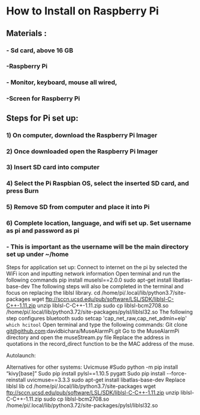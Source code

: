 # How to Install on Raspberry Pi
## Materials :
### - Sd card, above 16 GB
### -Raspberry Pi
### - Monitor, keyboard, mouse all wired, 
### -Screen for Raspberry Pi
## Steps for Pi set up: 
### 1) On computer, download the Raspberry Pi Imager
### 2) Once downloaded open the Raspberry Pi Imager 
### 3) Insert SD card into computer
### 4) Select the Pi Raspbian OS, select the inserted SD card, and press Burn
### 5) Remove SD from computer and place it into Pi
### 6) Complete location, language, and wifi set up. Set username as pi and password as pi
###   - This is important as the username will be the main directory set up under ~/home

Steps for application set up:
Connect to internet on the pi by selected the WiFi icon and inputting network information
Open terminal and run the following commands
pip install muselsl==2.0.0
sudo apt-get install libatlas-base-dev
The following steps will also be completed in the terminal and focus on replacing the liblsl library. 
cd /home/pi/.local/lib/python3.7/site-packages
wget ftp://sccn.ucsd.edu/pub/software/LSL/SDK/liblsl-C-C++-1.11.zip
unzip liblsl-C-C++-1.11.zip
sudo cp liblsl-bcm2708.so /home/pi/.local/lib/python3.72/site-packages/pylsl/liblsl32.so
The following step configures bluetooth
sudo setcap 'cap_net_raw,cap_net_admin+eip' `which hcitool`
Open terminal and type the following commands:
Git clone git@github.com:davidbichara/MuseAlarmPi.git
Go to the MuseAlarmPi directory and open the museStream.py file
Replace the address in quotations in the record_direct function to be the MAC address of the muse. 

Autolaunch:


Alternatives for other systems:
Uvicmuse
#Sudo python -m pip install “kivy[base]”
Sudo pip install pylsl==1.10.5 pygatt 
Sudo pip install --force-reinstall uvicmuse==3.3.3
sudo apt-get install libatlas-base-dev
Replace liblsl lib
cd /home/pi/.local/lib/python3.7/site-packages
wget ftp://sccn.ucsd.edu/pub/software/LSL/SDK/liblsl-C-C++-1.11.zip
unzip liblsl-C-C++-1.11.zip
sudo cp liblsl-bcm2708.so /home/pi/.local/lib/python3.72/site-packages/pylsl/liblsl32.so

